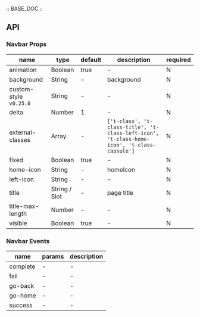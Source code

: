 :: BASE_DOC ::

## API

### Navbar Props

name | type | default | description | required
-- | -- | -- | -- | --
animation | Boolean | true | \- | N
background | String | - | background | N
custom-style `v0.25.0` | String | - | \- | N
delta | Number | 1 | \- | N
external-classes | Array | - | `['t-class', 't-class-title', 't-class-left-icon', 't-class-home-icon', 't-class-capsule']` | N
fixed | Boolean | true | \- | N
home-icon | String | - | homeIcon | N
left-icon | String | - | \- | N
title | String / Slot | - | page title | N
title-max-length | Number | - | \- | N
visible | Boolean | true | \- | N

### Navbar Events

name | params | description
-- | -- | --
complete | \- | \-
fail | \- | \-
go-back | \- | \-
go-home | \- | \-
success | \- | \-
